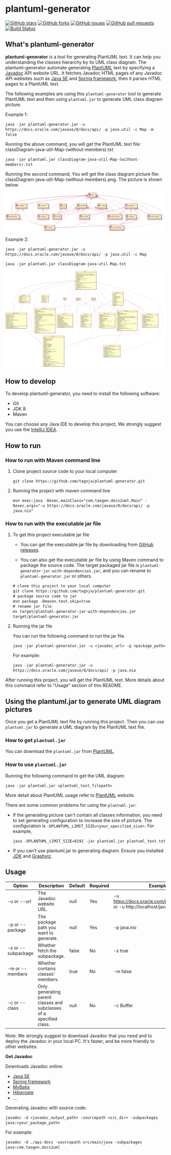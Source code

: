 # plantuml-generator
[![GitHub stars](https://img.shields.io/github/stars/tagnja/plantuml-generator)](https://github.com/tagnja/plantuml-generator/stargazers)
[![GitHub forks](https://img.shields.io/github/forks/tagnja/plantuml-generator)](https://github.com/tagnja/plantuml-generator/network/members)
[![GitHub issues](https://img.shields.io/github/issues/tagnja/plantuml-generator)](https://github.com/tagnja/plantuml-generator/issues)
[![GitHub pull requests](https://img.shields.io/github/issues-pr/tagnja/plantuml-generator)](https://github.com/tagnja/plantuml-generator/pulls)
[![Build Status](https://travis-ci.com/tagnja/plantuml-generator.svg?branch=master)](https://travis-ci.com/tagnja/plantuml-generator)

## What's plantuml-generator

**plantuml-generator** is a tool for generating PlantUML text. It can help you understanding the classes hierarchy by its UML class diagram. The plantuml-generator automate generating [PlantUML](https://plantuml.com/) text by specifying a [Javadoc](https://en.wikipedia.org/wiki/Javadoc#:~:text=Javadoc%20(originally%20cased%20JavaDoc)%20is,format%20from%20Java%20source%20code.) API website URL. It fetches Javadoc HTML pages of any Javadoc API websites such as [Java SE](https://docs.oracle.com/javase/8/docs/api/) and [Spring framework](https://docs.spring.io/spring-framework/docs/current/javadoc-api/), then it parses HTML pages to a PlantUML text.

The following examples are using this `plantuml-generator` tool to generate PlantUML text and then using `plantuml.jar` to generate UML class diagram picture.

Example 1:

```shell
java -jar plantuml-generator.jar -u https://docs.oracle.com/javase/8/docs/api/ -p java.util -c Map -m false
```

Running the above command, you will get the PlantUML text file: classDiagram-java-util-Map-(without-members).txt

```shell
java -jar plantuml.jar classDiagram-java-util-Map-(without-members).txt
```

Running the second command, You will get the class diagram picture file: classDiagram-java-util-Map-(without-members).png. The picture is shown below.

![class diagram example 1](docs/images/classDiagram-java-util-Map-(without-members).png)

Example 2:

```shell
java -jar plantuml-generator.jar -u https://docs.oracle.com/javase/8/docs/api/ -p java.util -c Map
```

```shell
java -jar plantuml.jar classDiagram-java-util-Map.txt
```

![class diagram example 2](docs/images/classDiagram-java-util-Map.png)

## How to develop

To develop plantuml-generator, you need to install the following software:

- Git
- JDK 8
- Maven

You can choose any Java IDE to develop this project, We strongly suggest you use the [IntelliJ IDEA](https://www.jetbrains.com/idea/).

## How to run

### How to run with Maven command line

1. Clone project source code to your local computer

   ```shell
   git clone https://github.com/tagnja/plantuml-generator.git
   ```

2. Running the project with maven command line

   ```shell
   mvn exec:java -Dexec.mainClass="com.taogen.docs2uml.Main" -Dexec.args="-u https://docs.oracle.com/javase/8/docs/api/ -p java.nio"
   ```

### How to run with the executable jar file

1. To get this project executable jar file

   - You can get the executable jar file by downloading from [GitHub releases](https://github.com/tagnja/plantuml-generator/releases).

   - You can also get the executable jar file by using Maven command to package the source code. The target packaged jar file is `plantuml-generator-jar-with-dependencies.jar`, and you can rename to `plantuml-generator.jar` or others.

   ```shell
   # clone this project to your local computer
   git clone https://github.com/tagnja/plantuml-generator.git
   # package source code to jar
   mvn package -Dmaven.test.skip=true
   # rename jar file
   mv target/plantuml-generator-jar-with-dependencies.jar target/plantuml-generator.jar
   ```

2. Running the jar file

   You can run the following command to run the jar file. 

   ```shell
   java -jar plantuml-generator.jar -u <javadoc_url> -p <package_path> 
   ```

   For example:

   ```shell
   java -jar plantuml-generator.jar -u https://docs.oracle.com/javase/8/docs/api/ -p java.nio
   ```

After running this project, you will get the PlantUML text. More details about this command refer to "Usage" section of this README.



## Using the plantuml.jar to generate UML diagram pictures

Once you get a PlantUML text file by running this project. Then you can use `plantuml.jar`  to generate a UML diagram by the PlantUML text file.

### How to get `plantuml.jar`

You can download the `plantuml.jar` from [PlantUML](https://plantuml.com/download).

### How to use `plantuml.jar`

Running the following command to get the UML diagram:

```shell
java -jar plantuml.jar <plantuml_text_filepath>
```

More detail about PlantUML usage refer to [PlantUML](https://plantuml.com/download) website.

There are some common problems for using the `plantuml.jar`:

- If the generating picture can't contain all classes information, you need to set generating configuration to increase the size of picture. The configuration is `-DPLANTUML_LIMIT_SIZE=<your_specified_size>`. For example, 

  ```shell
  java -DPLANTUML_LIMIT_SIZE=8192 -jar plantuml.jar plantuml_text.txt
  ```

- If you can't use plantuml.jar to generating diagram. Ensure you installed [JDK](https://www.java.com/en/download/) and [Graphviz](https://plantuml.com/graphviz-dot).

  

## Usage

| Option             | Description                                                  | Default | Required | Examples                                                     |
| ------------------ | ------------------------------------------------------------ | ------- | -------- | ------------------------------------------------------------ |
| -u or --url        | The Javadoc website URL.                                     | null    | Yes      | -u https://docs.oracle.com/javase/8/docs/api/, or -u http://localhost/java-docs |
| -p or --package    | The package path you want to generate.                       | null    | Yes      | -p java.nio                                                  |
| -s or --subpackage | Whether fetch the subpackage.                                | false   | No       | -s true                                                      |
| -m or --members    | Whether contains classes' members.                           | true    | No       | -m false                                                     |
| -c or --class      | Only generating parent classes and subclasses of a specified class. | null    | No       | -c Buffer                                                    |

Note: We strongly suggest to download Javadoc that you need and to deploy the Javadoc in your local PC. It's faster, and be more friendly to other websites. 

**Get Javadoc**

Downloads Javadoc online:

- [Java SE](https://www.oracle.com/java/technologies/javase-downloads.html)
- [Spring framework](https://repo.spring.io/libs-release/org/springframework/spring/)
- [MyBatis](https://javadoc.io/doc/org.mybatis/mybatis/latest/index.html)
- [Hibernate](https://hibernate.org/orm/releases/)
- ...

Generating Javadoc with source code:

```shell
javadoc -d <javadoc_output_path> -sourcepath <src_dir> -subpackages java:<your_package_path>
```

For example:

```shell
javadoc -d ./api-docs -sourcepath src/main/java -subpackages java:com.taogen.docs2uml
```

